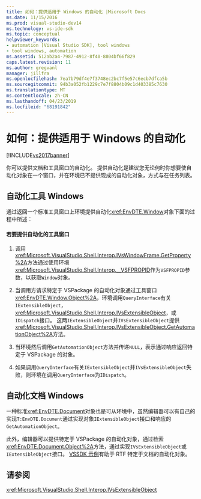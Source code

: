 ```yaml
---
title: 如何：提供适用于 Windows 的自动化 |Microsoft Docs
ms.date: 11/15/2016
ms.prod: visual-studio-dev14
ms.technology: vs-ide-sdk
ms.topic: conceptual
helpviewer_keywords:
- automation [Visual Studio SDK], tool windows
- tool windows, automation
ms.assetid: 512ab2a4-7987-4912-8f40-8804bf66f829
caps.latest.revision: 11
ms.author: gregvanl
manager: jillfra
ms.openlocfilehash: 7ea7b79df4e7f3748ec2bc7f5e57c6ecb7dfca5b
ms.sourcegitcommit: 94b3a052fb1229c7e7f8804b09c1d403385c7630
ms.translationtype: MT
ms.contentlocale: zh-CN
ms.lasthandoff: 04/23/2019
ms.locfileid: "68191842"
---
```

# <a name="how-to-provide-automation-for-windows"></a>如何：提供适用于 Windows 的自动化
[!INCLUDE[vs2017banner](../../includes/vs2017banner.md)]

你可以提供文档和工具窗口的自动化。 提供自动化是建议您无论何时你想要使自动化对象在一个窗口，并在环境已不提供现成的自动化对象，方式与在任务列表。  
  
## <a name="automation-for-tool-windows"></a>自动化工具 Windows  
 通过返回一个标准工具窗口上环境提供自动化<xref:EnvDTE.Window>对象下面的过程中所述：  
  
#### <a name="to-provide-automation-for-tool-windows"></a>若要提供自动化的工具窗口  
  
1. 调用<xref:Microsoft.VisualStudio.Shell.Interop.IVsWindowFrame.GetProperty%2A>方法通过使用环境<xref:Microsoft.VisualStudio.Shell.Interop.__VSFPROPID>作为`VSFPROPID`参数，以获取`Window`对象。  
  
2. 当调用方请求特定于 VSPackage 的自动化对象通过工具窗口<xref:EnvDTE.Window.Object%2A>，环境调用`QueryInterface`有关`IExtensibleObject`， <xref:Microsoft.VisualStudio.Shell.Interop.IVsExtensibleObject>，或`IDispatch`接口。 这两`IExtensibleObject`并`IVsExtensibleObject`提供<xref:Microsoft.VisualStudio.Shell.Interop.IVsExtensibleObject.GetAutomationObject%2A>方法。  
  
3. 当环境然后调用`GetAutomationObject`方法并传递`NULL`，表示通过响应返回特定于 VSPackage 的对象。  
  
4. 如果调用`QueryInterface`有关`IExtensibleObject`并`IVsExtensibleObject`失败，则环境在调用`QueryInterface`为`IDispatch`。  
  
## <a name="automation-for-document-windows"></a>自动化文档 Windows  
 一种标准<xref:EnvDTE.Document>对象也是可从环境中，虽然编辑器可以有自己的实现`T:EnvDTE.Document`通过实现对象`IExtensibleObject`接口和响应的`GetAutomationObject`。  
  
 此外，编辑器可以提供特定于 VSPackage 的自动化对象，通过检索<xref:EnvDTE.Document.Object%2A>方法，通过实现`IVsExtensibleObject`或`IExtensibleObject`接口。 [VSSDK 示例](../../misc/vssdk-samples.md)有助于 RTF 特定于文档的自动化对象。  
  
## <a name="see-also"></a>请参阅  
 <xref:Microsoft.VisualStudio.Shell.Interop.IVsExtensibleObject>
